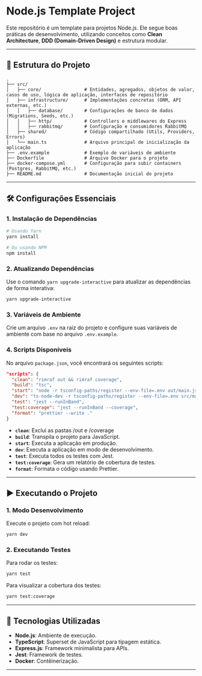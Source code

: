# Node.js Template Project

Este repositório é um template para projetos Node.js. Ele segue boas práticas de desenvolvimento, utilizando conceitos como **Clean Architecture**, **DDD (Domain-Driven Design)** e estrutura modular.

---

## 🌳 Estrutura do Projeto

```plaintext
.
├── src/
│   ├── core/                # Entidades, agregados, objetos de valor, casos de uso, lógica de aplicação, interfaces de repositório
│   ├── infrastructure/      # Implementações concretas (ORM, API externas, etc.)
│   │   ├── database/        # Configurações de banco de dados (Migrations, Seeds, etc.)
│   │   ├── http/            # Controllers e middlewares do Express
│   │   ├── rabbitmq/        # Configuração e consumidores RabbitMQ
│   ├── shared/              # Código compartilhado (Utils, Providers, Errors)
│   └── main.ts              # Arquivo principal de inicialização da aplicação
├── .env.example             # Exemplo de variáveis de ambiente
├── Dockerfile               # Arquivo Docker para o projeto
├── docker-compose.yml       # Configuração para subir containers (Postgres, RabbitMQ, etc.)
├── README.md                # Documentação inicial do projeto
```

---

## 🛠️ Configurações Essenciais

### 1. **Instalação de Dependências**

```bash
# Usando Yarn
yarn install

# Ou usando NPM
npm install
```

### 2. **Atualizando Dependências**

Use o comando `yarn upgrade-interactive` para atualizar as dependências de forma interativa:

```bash
yarn upgrade-interactive
```

### 3. **Variáveis de Ambiente**
Crie um arquivo `.env` na raiz do projeto e configure suas variáveis de ambiente com base no arquivo `.env.example`.

### 4. **Scripts Disponíveis**

No arquivo `package.json`, você encontrará os seguintes scripts:

```json
"scripts": {
  "clean": "rimraf out && rimraf coverage",
  "build": "tsc",
  "start": "node -r tsconfig-paths/register --env-file=.env out/main.js",
  "dev": "ts-node-dev -r tsconfig-paths/register --env-file=.env src/main.ts",
  "test": "jest --runInBand",
  "test:coverage": "jest --runInBand --coverage",
  "format": "prettier --write ."
}
```

- **`clean`**: Exclui as pastas /out e /coverage
- **`build`**: Transpila o projeto para JavaScript.
- **`start`**: Executa a aplicação em produção.
- **`dev`**: Executa a aplicação em modo de desenvolvimento.
- **`test`**: Executa todos os testes com Jest.
- **`test:coverage`**: Gera um relatório de cobertura de testes.
- **`format`**: Formata o código usando Prettier.

---

## ▶️ Executando o Projeto

### 1. **Modo Desenvolvimento**
Execute o projeto com hot reload:

```bash
yarn dev
```

### 2. **Executando Testes**
Para rodar os testes:

```bash
yarn test
```

Para visualizar a cobertura dos testes:

```bash
yarn test:coverage
```

---

## 🔧 Tecnologias Utilizadas

- **Node.js**: Ambiente de execução.
- **TypeScript**: Superset de JavaScript para tipagem estática.
- **Express.js**: Framework minimalista para APIs.
- **Jest**: Framework de testes.
- **Docker**: Contêinerização.

---